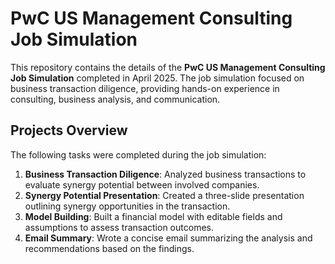# PwC US Management Consulting Job Simulation

This repository contains the details of the **PwC US Management Consulting Job Simulation** completed in April 2025. The job simulation focused on business transaction diligence, providing hands-on experience in consulting, business analysis, and communication.

## Projects Overview

The following tasks were completed during the job simulation:

1. **Business Transaction Diligence**: Analyzed business transactions to evaluate synergy potential between involved companies.
2. **Synergy Potential Presentation**: Created a three-slide presentation outlining synergy opportunities in the transaction.
3. **Model Building**: Built a financial model with editable fields and assumptions to assess transaction outcomes.
4. **Email Summary**: Wrote a concise email summarizing the analysis and recommendations based on the findings.
